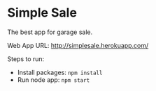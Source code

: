# Simple Sale
The best app for garage sale.

Web App URL: http://simplesale.herokuapp.com/

Steps to run:
- Install packages: `npm install`
- Run node app: `npm start`

